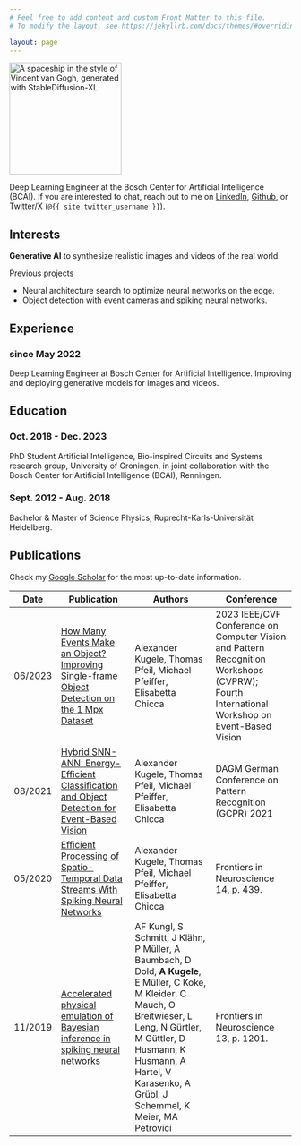```yaml
---
# Feel free to add content and custom Front Matter to this file.
# To modify the layout, see https://jekyllrb.com/docs/themes/#overriding-theme-defaults

layout: page
---
```


<img src="/assets/images/spaceship.png" float="left" height="200px" alt="A spaceship in the style of Vincent van Gogh, generated with StableDiffusion-XL"> 

Deep Learning Engineer at the Bosch Center for Artificial Intelligence (BCAI). If you are interested to chat, reach out to me on [LinkedIn](https://www.linkedin.com/in/alexander-kugele/), [Github](https://github.com/akug), or Twitter/X (`@{{ site.twitter_username }}`).


## Interests

**Generative AI** to synthesize realistic images and videos of the real world.

Previous projects
- Neural architecture search to optimize neural networks on the edge.
- Object detection with event cameras and spiking neural networks.

## Experience

### since May 2022
Deep Learning Engineer at Bosch Center for Artificial Intelligence. Improving and deploying generative models for images and videos.

## Education

### Oct. 2018 - Dec. 2023
PhD Student Artificial Intelligence, Bio-inspired Circuits and Systems research group,
University of Groningen, in joint collaboration with the Bosch Center for Artificial Intelligence (BCAI), Renningen.

### Sept. 2012 - Aug. 2018
Bachelor & Master of Science Physics, Ruprecht-Karls-Universität Heidelberg.


## Publications

Check my [Google Scholar](https://scholar.google.com/citations?hl=de&user=eWEEstEAAAAJ) for the most up-to-date information.

| Date | Publication | Authors | Conference |
|---------|----------------------------------------------------------------------------------------------|--|--|
| 06/2023 | [How Many Events Make an Object? Improving Single-frame Object Detection on the 1 Mpx Dataset](https://openaccess.thecvf.com/content/CVPR2023W/EventVision/papers/Kugele_How_Many_Events_Make_an_Object_Improving_Single-Frame_Object_Detection_CVPRW_2023_paper.pdf) | Alexander Kugele, Thomas Pfeil, Michael Pfeiffer, Elisabetta Chicca | 2023 IEEE/CVF Conference on Computer Vision and Pattern Recognition Workshops (CVPRW); Fourth International Workshop on Event-Based Vision |
|08/2021|[Hybrid SNN-ANN: Energy-Efficient Classification and Object Detection for Event-Based Vision](https://www.researchgate.net/publication/356842216_Hybrid_SNN-ANN_Energy-Efficient_Classification_and_Object_Detection_for_Event-Based_Vision)| Alexander Kugele, Thomas Pfeil, Michael Pfeiffer, Elisabetta Chicca|DAGM German Conference on Pattern Recognition (GCPR) 2021 |
|05/2020|[Efficient Processing of Spatio-Temporal Data Streams With Spiking Neural Networks](https://www.frontiersin.org/articles/10.3389/fnins.2020.00439/full)|Alexander Kugele, Thomas Pfeil, Michael Pfeiffer, Elisabetta Chicca|Frontiers in Neuroscience 14, p. 439.|
|11/2019|[Accelerated physical emulation of Bayesian inference in spiking neural networks](https://www.frontiersin.org/articles/10.3389/fnins.2019.01201/full)|AF Kungl, S Schmitt, J Klähn, P Müller, A Baumbach, D Dold, **A Kugele**, E Müller, C Koke, M Kleider, C Mauch, O Breitwieser, L Leng, N Gürtler, M Güttler, D Husmann, K Husmann, A Hartel, V Karasenko, A Grübl, J Schemmel, K Meier, MA Petrovici|Frontiers in Neuroscience 13, p. 1201.|
